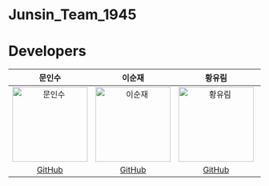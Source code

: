# Junsin_Team_1945

# Developers
| 문인수 | 이순재 | 황유림 | 안은수 |
|:------:|:------:|:------:|:------:|
| <img src="https://github.com/user-attachments/assets/b6d6aa09-facd-4913-86dd-b706c2da6c2d" alt="문인수" width="150"> | <img src="https://github.com/user-attachments/assets/3c6bb10e-9279-4203-9376-43fc06803d6a" alt="이순재" width="150"> | <img src="https://github.com/user-attachments/assets/4addbccb-f949-4a24-9e47-770d5003ed87" alt="황유림" width="150"> | <img src="https://github.com/user-attachments/assets/c989859f-150b-4377-97c5-2e3535e18b41" alt="안은수" width="150">
| [GitHub](https://github.com/InsuMoon2) | [GitHub](https://github.com/Ryugakusei) | [GitHub](https://github.com/Yurim-Hwang) | [GitHub](https://github.com/aes011204) |

